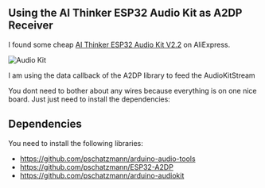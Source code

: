 ## Using the AI Thinker ESP32 Audio Kit as A2DP Receiver

I found some cheap [AI Thinker ESP32 Audio Kit V2.2](https://docs.ai-thinker.com/en/esp32-audio-kit) on AliExpress.

<img src="https://pschatzmann.github.io/arduino-audio-tools/resources/audio-toolkit.png" alt="Audio Kit" />

I am using the data callback of the A2DP library to feed the AudioKitStream

You dont need to bother about any wires because everything is on one nice board. Just just need to install the dependencies:

## Dependencies

You need to install the following libraries:

- https://github.com/pschatzmann/arduino-audio-tools
- https://github.com/pschatzmann/ESP32-A2DP
- https://github.com/pschatzmann/arduino-audiokit
